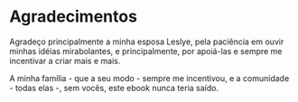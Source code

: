 # Agradecimentos

Agradeço principalmente a minha esposa Leslye, pela paciência em ouvir minhas idéias mirabolantes, 
e principalmente, por apoiá-las e sempre me incentivar a criar mais e mais.

A minha família - que a seu modo - sempre me incentivou, e a comunidade - todas elas -, sem vocês,
este ebook nunca teria saído.